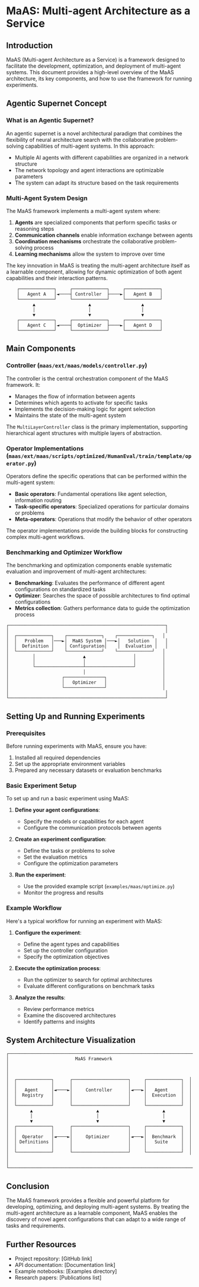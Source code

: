 # MaAS: Multi-agent Architecture as a Service

## Introduction

MaAS (Multi-agent Architecture as a Service) is a framework designed to facilitate the development, optimization, and deployment of multi-agent systems. This document provides a high-level overview of the MaAS architecture, its key components, and how to use the framework for running experiments.

## Agentic Supernet Concept

### What is an Agentic Supernet?

An agentic supernet is a novel architectural paradigm that combines the flexibility of neural architecture search with the collaborative problem-solving capabilities of multi-agent systems. In this approach:

- Multiple AI agents with different capabilities are organized in a network structure
- The network topology and agent interactions are optimizable parameters
- The system can adapt its structure based on the task requirements

### Multi-Agent System Design

The MaAS framework implements a multi-agent system where:

1. **Agents** are specialized components that perform specific tasks or reasoning steps
2. **Communication channels** enable information exchange between agents
3. **Coordination mechanisms** orchestrate the collaborative problem-solving process
4. **Learning mechanisms** allow the system to improve over time

The key innovation in MaAS is treating the multi-agent architecture itself as a learnable component, allowing for dynamic optimization of both agent capabilities and their interaction patterns.

```
    ┌─────────────┐     ┌─────────────┐     ┌─────────────┐
    │   Agent A   │◄────┤ Controller  ├────►│   Agent B   │
    └─────────────┘     └─────────────┘     └─────────────┘
          ▲                    ▲                   ▲
          │                    │                   │
          ▼                    ▼                   ▼
    ┌─────────────┐     ┌─────────────┐     ┌─────────────┐
    │   Agent C   │◄────┤  Optimizer  ├────►│   Agent D   │
    └─────────────┘     └─────────────┘     └─────────────┘
```

## Main Components

### Controller (`maas/ext/maas/models/controller.py`)

The controller is the central orchestration component of the MaAS framework. It:

- Manages the flow of information between agents
- Determines which agents to activate for specific tasks
- Implements the decision-making logic for agent selection
- Maintains the state of the multi-agent system

The `MultiLayerController` class is the primary implementation, supporting hierarchical agent structures with multiple layers of abstraction.

### Operator Implementations (`maas/ext/maas/scripts/optimized/HumanEval/train/template/operator.py`)

Operators define the specific operations that can be performed within the multi-agent system:

- **Basic operators**: Fundamental operations like agent selection, information routing
- **Task-specific operators**: Specialized operations for particular domains or problems
- **Meta-operators**: Operations that modify the behavior of other operators

The operator implementations provide the building blocks for constructing complex multi-agent workflows.

### Benchmarking and Optimizer Workflow

The benchmarking and optimization components enable systematic evaluation and improvement of multi-agent architectures:

- **Benchmarking**: Evaluates the performance of different agent configurations on standardized tasks
- **Optimizer**: Searches the space of possible architectures to find optimal configurations
- **Metrics collection**: Gathers performance data to guide the optimization process

```
┌───────────────────────────────────────────────────────────┐
│                                                           │
│  ┌─────────────┐    ┌─────────────┐    ┌─────────────┐   │
│  │   Problem   │───►│  MaAS System │───►│   Solution  │   │
│  │  Definition │    │ Configuration│    │  Evaluation │   │
│  └─────────────┘    └─────────────┘    └─────────────┘   │
│         │                  ▲                  │          │
│         │                  │                  │          │
│         └──────────────────┴──────────────────┘          │
│                            │                             │
│                    ┌───────────────┐                     │
│                    │   Optimizer   │                     │
│                    └───────────────┘                     │
│                                                           │
└───────────────────────────────────────────────────────────┘
```

## Setting Up and Running Experiments

### Prerequisites

Before running experiments with MaAS, ensure you have:

1. Installed all required dependencies
2. Set up the appropriate environment variables
3. Prepared any necessary datasets or evaluation benchmarks

### Basic Experiment Setup

To set up and run a basic experiment using MaAS:

1. **Define your agent configurations**:
   - Specify the models or capabilities for each agent
   - Configure the communication protocols between agents

2. **Create an experiment configuration**:
   - Define the tasks or problems to solve
   - Set the evaluation metrics
   - Configure the optimization parameters

3. **Run the experiment**:
   - Use the provided example script (`examples/maas/optimize.py`)
   - Monitor the progress and results

### Example Workflow

Here's a typical workflow for running an experiment with MaAS:

1. **Configure the experiment**:
   - Define the agent types and capabilities
   - Set up the controller configuration
   - Specify the optimization objectives

2. **Execute the optimization process**:
   - Run the optimizer to search for optimal architectures
   - Evaluate different configurations on benchmark tasks

3. **Analyze the results**:
   - Review performance metrics
   - Examine the discovered architectures
   - Identify patterns and insights

## System Architecture Visualization

```
┌─────────────────────────────────────────────────────────────────────┐
│                         MaAS Framework                              │
│                                                                     │
│  ┌─────────────┐      ┌─────────────────────┐     ┌─────────────┐  │
│  │             │      │                     │     │             │  │
│  │   Agent     │◄────►│     Controller      │◄───►│   Agent     │  │
│  │  Registry   │      │                     │     │  Execution  │  │
│  │             │      │                     │     │             │  │
│  └─────────────┘      └─────────────────────┘     └─────────────┘  │
│        ▲                        ▲                        ▲         │
│        │                        │                        │         │
│        ▼                        ▼                        ▼         │
│  ┌─────────────┐      ┌─────────────────────┐     ┌─────────────┐  │
│  │             │      │                     │     │             │  │
│  │  Operator   │◄────►│     Optimizer       │◄───►│  Benchmark  │  │
│  │ Definitions │      │                     │     │   Suite     │  │
│  │             │      │                     │     │             │  │
│  └─────────────┘      └─────────────────────┘     └─────────────┘  │
│                                                                     │
└─────────────────────────────────────────────────────────────────────┘
```

## Conclusion

The MaAS framework provides a flexible and powerful platform for developing, optimizing, and deploying multi-agent systems. By treating the multi-agent architecture as a learnable component, MaAS enables the discovery of novel agent configurations that can adapt to a wide range of tasks and requirements.

## Further Resources

- Project repository: [GitHub link]
- API documentation: [Documentation link]
- Example notebooks: [Examples directory]
- Research papers: [Publications list]